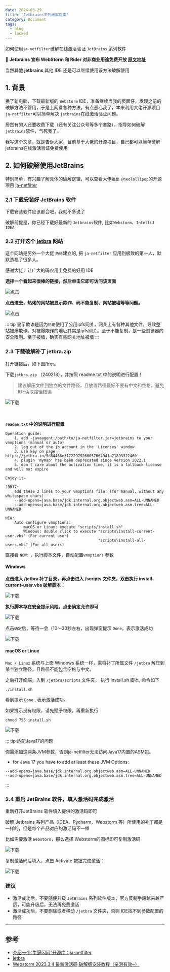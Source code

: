 ```yaml
---
date: 2024-03-29
title: 'Jetbrains系列破解指南'
category: Document
tags:
  - blog
  - locked
---
```


如何使用`ja-netfilter`破解在线激活验证 `JetBrains` 系列软件

:tada: **Jetbrains 宣布 WebStorm 和 Rider 对非商业用途免费开放 [原文地址](https://blog.jetbrains.com/blog/2024/10/24/webstorm-and-rider-are-now-free-for-non-commercial-use/)**

当然其他 **jetbrains** 其他 IDE 还是可以继续使用该方法破解使用



## 1. 背景
换了新电脑，下载最新版的 `Webstorm` IDE，准备继续当我的页面仔，发现之前的破解方法不管用，于是上网看各种方法，有点恶心我了，本来利用大佬开源项目`ja-netfilter`可以简单解决 `jetbrains`在线激活验证问题。

居然有的人还要收费下载（还有关注公众号等多个套路），指导如何破解 `jetbrains`软件，气死我了。

我写这个文章，就是告诉大家，目前基于大佬的开源项目，自己都可以简单破解 jetbrains在线激活验证免费使用


## 2. 如何破解使用JetBrains

特别简单，有兴趣了解具体的破解逻辑，可以查看大佬`始皇 @neolollipop`的开源项目 [ja-netfilter](https://zhile.io/2021/11/29/ja-netfilter-javaagent-lib.html)

### 2.1 下载安装好 [JetBrains](https://www.jetbrains.com/) 软件

下载安装软件应该都会吧，我就不多说了

破解前提是，你已经下载好最新的 `Jetbrains`软件, 比如`Webstorm`、`IntelliJ IDEA`

### 2.2 打开这个 [jetbra](https://3.jetbra.in/) 网站

这个网站是另外一个大佬 `热佬`建立的, 把 `ja-netfilter` 应用到极致的第一人，默默造福了很多人。

感谢大佬，让广大的码农用上免费的好用 IDE


**选择一个看起来很棒的链接，然后单击它即可访问该页面**


![点击](/jetbrains/jebra1.png)


**点击进去，热佬的网站被显示欺诈、码不能复制、网站被墙等等问题。**

![点击](/jetbrains/jebra2.png)

::: tip
显示欺诈是因为`热佬`使用了公用ipfs网关，网关上有各种其他文件，导致整站被爆欺诈。对被爆欺诈的地址其实是ipfs网关。至于不能复制，是一些浏览器的安全限制。至于被墙，确实有些网关地址被墙
:::


### 2.3 下载破解补丁 jetbra.zip

打开链接后，如下图所示。

下载`jetbra.zip` （240218），并按照 readme.txt 中的说明进行配置！

> 建议解压文件到独立的文件路径，且放置路径最好不要有中文和空格，避免IDE读取路径错误

![下载](/jetbrains/jebra3.png)

<div style="padding: 10px 0"></div>

**`readme.txt` 中的说明进行配置**

```text{15-19}
Operation guide: 
    1. add -javaagent:/path/to/ja-netfilter.jar=jetbrains to your vmoptions (manual or auto)
    2. log out of the jb account in the 'Licenses' window
    3. use key on page https://jetbra.in/5d84466e31722979266057664941a71893322460
    4. plugin 'mymap' has been deprecated since version 2022.1
    5. don't care about the activation time, it is a fallback license and will not expire

Enjoy it~

JBR17:
    add these 2 lines to your vmoptions file: (for manual, without any whitespace chars)
    --add-opens=java.base/jdk.internal.org.objectweb.asm=ALL-UNNAMED
    --add-opens=java.base/jdk.internal.org.objectweb.asm.tree=ALL-UNNAMED

NEW: 
    Auto configure vmoptions:
        macOS or Linux: execute "scripts/install.sh"
        Windows: double click to execute "scripts\install-current-user.vbs" (For current user)
                                         "scripts\install-all-users.vbs" (For all users)
```

直接看 `NEW:` ，执行脚本文件，自动配置`vmoptions` 参数


#### Windows
**点击进入 /jetbra 补丁目录，再点击进入 /scripts 文件夹，双击执行 install-current-user.vbs 破解脚本：**


![下载](/jetbrains/jebra4.png)


**执行脚本存在安全提示风险，点击确定允许即可**

![下载](/jetbrains/jebra5.png)


点击`确定`后，等待一会（10～30秒左右，出现弹窗提示 `Done`，表示激活成功


![下载](/jetbrains/jebra6.png)

#### macOS or Linux
`Mac / Linux` 系统与上面 Windows 系统一样，需将补丁所属文件 `/jetbra` 解压到某个独立路径，且路径不能包含空格与中文。

之后打开终端，入到 `/jetbra/scripts` 文件夹， 执行 install.sh 脚本, 命令如下

```shell
./install.sh
```
看到提示 `Done` , 表示激活成功。

如果提示没有权限，请先赋予权限，再重新执行

```shell
chmod 755 install.sh
```
![下载](/jetbrains/jebra7.png)



::: tip
适配Java17的问题

你需添加这两条JVM参数，否则ja-netfilter无法访问Java17内置的ASM包。
- for Java 17 you have to add at least these JVM Options:
```text
--add-opens=java.base/jdk.internal.org.objectweb.asm=ALL-UNNAMED
--add-opens=java.base/jdk.internal.org.objectweb.asm.tree=ALL-UNNAMED
```

:::


### 2.4 重启 JetBrains 软件，填入激活码完成激活

重新打开JetBrains 软件填入提供的激活码即可

破解 Jetbrains 系列产品（IDEA、Pycharm、Webstorm 等）所使用的补丁都是一样的，但是每个产品对应的激活码不一样

比如需要激活 `Webstorm`，那么选择 Webstorm的图标即可复制激活码


![下载](/jetbrains/jebra8.png)

复制激活码后填入，点击 Activate 按钮完成激活：

![下载](/jetbrains/jebra9.png)


### 建议

- 激活成功后，不要随便升级 `JetBrains` 系列软件版本，官方反制手段越来越严厉，可能升级后，无法再免费激活
- 激活成功后，不要删除或者移动 `/jetbra` 文件夹，否则 IDE找不到参数配置的路径

---

## 参考
- [介绍一个”牛逼闪闪”开源库：ja-netfilter](https://zhile.io/2021/11/29/ja-netfilter-javaagent-lib.html)
- [jetbra](https://3.jetbra.in/)
- [Webstorm 2023.3.4 最新激活码,破解版安装教程（亲测有效~）](https://www.quanxiaoha.com/webstorm-pojie/webstorm-pojie-202334.html#%E6%BF%80%E6%B4%BB%E6%88%90%E5%8A%9F%E5%90%8E%EF%BC%8C%E4%B8%8D%E8%A6%81%E5%8D%87%E7%BA%A7-webstorm-%E7%89%88%E6%9C%AC)
